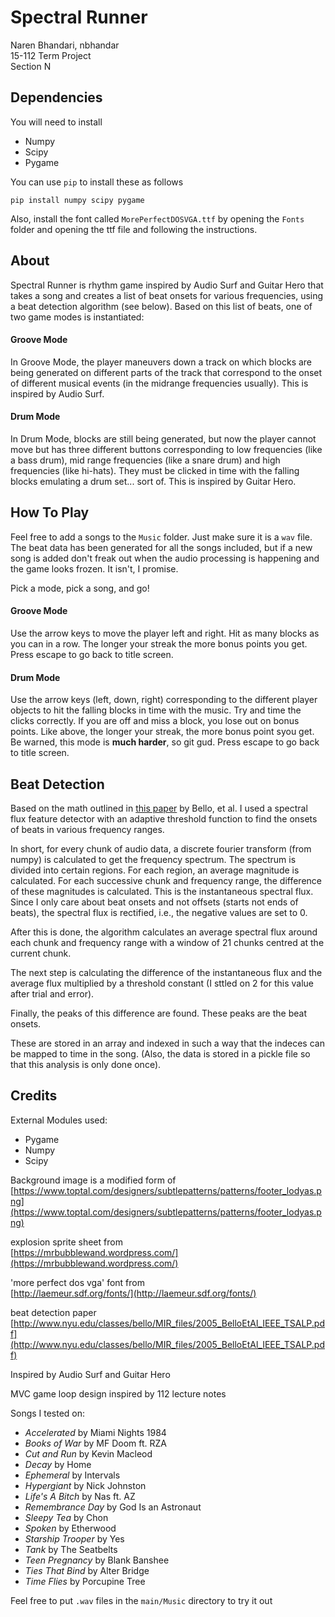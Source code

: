 # Spectral Runner

Naren Bhandari, nbhandar\
15-112 Term Project\
Section N

## Dependencies

You will need to install 

* Numpy
* Scipy
* Pygame

You can use `pip` to install these as follows
```
pip install numpy scipy pygame
```
Also, install the font called `MorePerfectDOSVGA.ttf` by opening the `Fonts` folder and opening the ttf file and following the instructions.

## About 
Spectral Runner is rhythm game inspired by Audio Surf and Guitar Hero that takes a song and creates a list of beat onsets for various frequencies, using a beat detection algorithm (see below). Based on this list of beats, one of two game modes is instantiated:

#### Groove Mode
In Groove Mode, the player maneuvers down a track on which blocks are being generated on different parts of the track that correspond to the onset of different musical events (in the midrange frequencies usually). This is inspired by Audio Surf.

#### Drum Mode
In Drum Mode, blocks are still being generated, but now the player cannot move but has three different buttons corresponding to low frequencies (like a bass drum), mid range frequencies (like a snare drum) and high frequencies (like hi-hats). They must be clicked in time with the falling blocks emulating a drum set... sort of. This is inspired by Guitar Hero.

## How To Play

Feel free to add a songs to the `Music` folder.
Just make sure it is a `wav` file. The beat data has been generated for all the songs included, but if a new song is added don't freak out when the audio processing is happening and the game looks frozen. It isn't, I promise.

Pick a mode, pick a song, and go!

#### Groove Mode

Use the arrow keys to move the player left and right. Hit as many blocks as you can in a row. The longer your streak the more bonus points you get. Press escape to go back to title screen.

#### Drum Mode
Use the arrow keys (left, down, right) corresponding to the different player objects to hit the falling blocks in time with the music. Try and time the clicks correctly. If you are off and miss a block, you lose out on bonus points. Like above, the longer your streak, the more bonus point syou get.
Be warned, this mode is **much harder**, so git gud. Press escape to go back to title screen.


## Beat Detection

Based on the math outlined in [this paper](http://www.nyu.edu/classes/bello/MIR_files/2005_BelloEtAl_IEEE_TSALP.pdf) by Bello, et al. I used a spectral flux feature detector with an adaptive threshold function to find the onsets of beats in various frequency ranges. 

In short, for every chunk of audio data, a discrete fourier transform (from numpy) is calculated to get the frequency spectrum. The spectrum is divided into certain regions. For each region, an average magnitude is calculated. For each successive chunk and frequency range, the difference of these magnitudes is calculated. This is the instantaneous spectral flux. Since I only care about beat onsets and not offsets (starts not ends of beats), the spectral flux is rectified, i.e., the negative values are set to 0.

After this is done, the algorithm calculates an average spectral flux around each chunk and frequency range with a window of 21 chunks centred at the current chunk. 

The next step is calculating the difference of the instantaneous flux and the average flux multiplied by a threshold constant (I sttled on 2 for this value after trial and error). 

Finally, the peaks of this difference are found. These peaks are the beat onsets.

These are stored in an array and indexed in such a way that the indeces can be mapped to time in the song. (Also, the data is stored in a pickle file so that this analysis is only done once). 

## Credits

External Modules used:

* Pygame
* Numpy
* Scipy

Background image is a modified form of\
[https://www.toptal.com/designers/subtlepatterns/patterns/footer_lodyas.png](https://www.toptal.com/designers/subtlepatterns/patterns/footer_lodyas.png)

explosion sprite sheet from\
[https://mrbubblewand.wordpress.com/](https://mrbubblewand.wordpress.com/)

'more perfect dos vga' font from\
[http://laemeur.sdf.org/fonts/](http://laemeur.sdf.org/fonts/)

beat detection paper\
[http://www.nyu.edu/classes/bello/MIR_files/2005_BelloEtAl_IEEE_TSALP.pdf](http://www.nyu.edu/classes/bello/MIR_files/2005_BelloEtAl_IEEE_TSALP.pdf)

Inspired by Audio Surf and Guitar Hero

MVC game loop design inspired by 112 lecture notes

Songs I tested on:

* *Accelerated* by Miami Nights 1984
* *Books of War* by MF Doom ft. RZA
* *Cut and Run* by Kevin Macleod
* *Decay* by Home
* *Ephemeral* by Intervals
* *Hypergiant* by Nick Johnston
* *Life's A Bitch* by Nas ft. AZ
* *Remembrance Day* by God Is an Astronaut
* *Sleepy Tea* by Chon
* *Spoken* by Etherwood
* *Starship Trooper* by Yes
* *Tank* by The Seatbelts
* *Teen Pregnancy* by Blank Banshee
* *Ties That Bind* by Alter Bridge
* *Time Flies* by Porcupine Tree

Feel free to put `.wav` files in the `main/Music` directory to try it out
